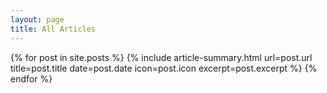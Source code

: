 ```yaml
---
layout: page
title: All Articles
---
```


{% for post in site.posts %}
    {%
        include article-summary.html
        url=post.url
        title=post.title
        date=post.date
        icon=post.icon
        excerpt=post.excerpt
    %}
{% endfor %}